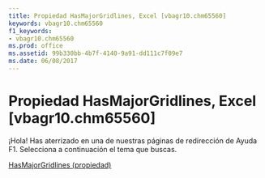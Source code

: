 ```yaml
---
title: Propiedad HasMajorGridlines, Excel [vbagr10.chm65560]
keywords: vbagr10.chm65560
f1_keywords:
- vbagr10.chm65560
ms.prod: office
ms.assetid: 99b330bb-4b7f-4140-9a91-dd111c7f09e7
ms.date: 06/08/2017
---
```





# Propiedad HasMajorGridlines, Excel [vbagr10.chm65560]

¡Hola! Has aterrizado en una de nuestras páginas de redirección de Ayuda F1. Selecciona a continuación el tema que buscas.


 [HasMajorGridlines (propiedad)](http://msdn.microsoft.com/library/hasmajorgridlines-property%28Office.15%29.aspx)


